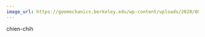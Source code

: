 ```yaml
---
image_url: https://geomechanics.berkeley.edu/wp-content/uploads/2020/08/james-wang01-300x300.jpg
---
```


chien-chih
